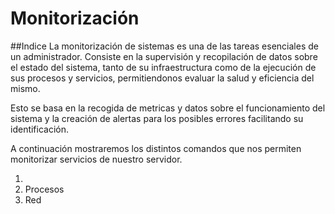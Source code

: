 # Monitorización
##Indice
La monitorización de sistemas es una de las tareas esenciales de un administrador. Consiste en la supervisión y recopilación de datos sobre el estado del sistema, tanto de su infraestructura
como de la ejecución de sus procesos y servicios, permitiendonos evaluar la salud y eficiencia del mismo.

Esto se basa en la recogida de metricas y datos sobre el funcionamiento del sistema y la creación de alertas para los posibles errores facilitando su identificación.

A continuación mostraremos los distintos comandos que nos permiten monitorizar servicios de nuestro servidor.

1. 
2. Procesos
3. Red
